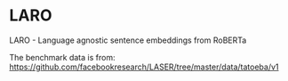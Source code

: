 # LARO
LARO - Language agnostic sentence embeddings from RoBERTa


The benchmark data is from:
https://github.com/facebookresearch/LASER/tree/master/data/tatoeba/v1

